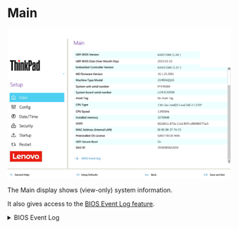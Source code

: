 # Main #

![Main page in BIOS Setup](./img/mainall.png)

The Main display shows (view-only) system information.

It also gives access to the [BIOS Event Log feature](/bios/settings/bios_logging).

<details><summary>BIOS Event Log</summary>

The BIOS Event Log tracks BIOS configuration and boot events. These provide insight into the health of a device.

<!-- Options:

1.  **Disabled** - Default.
2.  Enabled.

| WMI Setting name | Values | SVP or SMP Req'd | AMD/Intel |
|:---|:---|:---|:---|
| setting_name | setting_values | yes_no | both |
 -->
</details>
